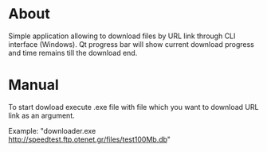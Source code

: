 About
=========================================================================
Simple application allowing to download files by URL link through CLI interface (Windows). Qt progress bar will show current download progress and time remains till the download end.

Manual
=========================================================================
To start dowload execute .exe file with file which you want to download URL link as an argument. 

Example:
"downloader.exe http://speedtest.ftp.otenet.gr/files/test100Mb.db"

